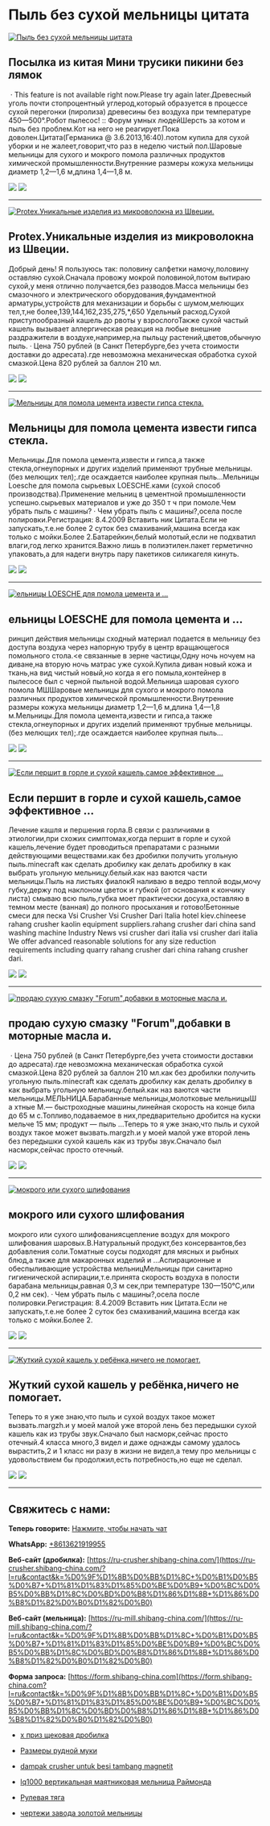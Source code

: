 # Пыль без сухой мельницы цитата

<a href="https://swt.shibang-china.com/?l=ru&img&k=%D0%9F%D1%8B%D0%BB%D1%8C+%D0%B1%D0%B5%D0%B7+%D1%81%D1%83%D1%85%D0%BE%D0%B9+%D0%BC%D0%B5%D0%BB%D1%8C%D0%BD%D0%B8%D1%86%D1%8B+%D1%86%D0%B8%D1%82%D0%B0%D1%82%D0%B0" target="_blank">![Пыль без сухой мельницы цитата](http://static.shibang-china.com/all-800x300/188.jpg)</a>

## Посылка из китая Мини трусики пикини без лямок
&nbsp;&#0183;&#32;This feature is not available right now.Please try again later.Древесный уголь почти стопроцентный углерод,который образуется в процессе сухой перегонки (пиролиза) древесины без воздуха при температуре 450—500&#176;.Робот пылесос! :: Форум умных людейШерсть за котом и пыль без проблем.Кот на него не реагирует.Пока доволен.Цитата(Германика @ 3.6.2013,16:40).потом купила для сухой уборки и не жалеет,говорит,что раз в неделю чистый пол.Шаровые мельницы для сухого и мокрого помола различных продуктов химической промышленности.Внутренние размеры кожуха мельницы диаметр 1,2—1,6 м,длина 1,4—1,8 м.


<a href="https://whatsapp.shibangsoft.com/WhatsApp.php" target="_blank" title="WhatsApp">![](http://static.shibang-china.com/icon/whatsapp.png)</a> <a href="https://swt.shibang-china.com/?l=ru&icon&k=%D0%9F%D1%8B%D0%BB%D1%8C+%D0%B1%D0%B5%D0%B7+%D1%81%D1%83%D1%85%D0%BE%D0%B9+%D0%BC%D0%B5%D0%BB%D1%8C%D0%BD%D0%B8%D1%86%D1%8B+%D1%86%D0%B8%D1%82%D0%B0%D1%82%D0%B0" target="_blank">![](http://static.shibang-china.com/icon/chat-ru.png)</a>

---

<a href="https://swt.shibang-china.com/?l=ru&img&k=%D0%9F%D1%8B%D0%BB%D1%8C+%D0%B1%D0%B5%D0%B7+%D1%81%D1%83%D1%85%D0%BE%D0%B9+%D0%BC%D0%B5%D0%BB%D1%8C%D0%BD%D0%B8%D1%86%D1%8B+%D1%86%D0%B8%D1%82%D0%B0%D1%82%D0%B0" target="_blank">![Protex.Уникальные изделия из микроволокна из Швеции.](http://static.shibang-china.com/all-800x300/275.jpg)</a>

## Protex.Уникальные изделия из микроволокна из Швеции.
Добрый день! Я пользуюсь так: половину салфетки намочу,половину оставляю сухой.Сначала провожу мокрой половиной,потом вытираю сухой,у меня отлично получается,без разводов.Масса мельницы без смазочного и электрического оборудования,фундаментной арматуры,устройств для механизации и борьбы с шумом,мелющих тел,т,не более,139,144,162,235,275,*,650 Удельный расход.Сухой приступообразный кашель до рвоты у взрослогоТакже сухой частый кашель вызывает аллергическая реакция на любые внешние раздражители в воздухе,например,на пыльцу растений,цветов,обычную пыль.&nbsp;&#0183;&#32;Цена 750 рублей (в Санкт Петербурге,без учета стоимости доставки до адресата).где невозможна механическая обработка сухой смазкой.Цена 820 рублей за баллон 210 мл.


<a href="https://whatsapp.shibangsoft.com/WhatsApp.php" target="_blank" title="WhatsApp">![](http://static.shibang-china.com/icon/whatsapp.png)</a> <a href="https://swt.shibang-china.com/?l=ru&icon&k=%D0%9F%D1%8B%D0%BB%D1%8C+%D0%B1%D0%B5%D0%B7+%D1%81%D1%83%D1%85%D0%BE%D0%B9+%D0%BC%D0%B5%D0%BB%D1%8C%D0%BD%D0%B8%D1%86%D1%8B+%D1%86%D0%B8%D1%82%D0%B0%D1%82%D0%B0" target="_blank">![](http://static.shibang-china.com/icon/chat-ru.png)</a>

---

<a href="https://swt.shibang-china.com/?l=ru&img&k=%D0%9F%D1%8B%D0%BB%D1%8C+%D0%B1%D0%B5%D0%B7+%D1%81%D1%83%D1%85%D0%BE%D0%B9+%D0%BC%D0%B5%D0%BB%D1%8C%D0%BD%D0%B8%D1%86%D1%8B+%D1%86%D0%B8%D1%82%D0%B0%D1%82%D0%B0" target="_blank">![Мельницы для помола цемента извести гипса стекла.](http://static.shibang-china.com/all-800x300/803.jpg)</a>

## Мельницы для помола цемента извести гипса стекла.
Мельницы.Для помола цемента,извести и гипса,а также стекла,огнеупорных и других изделий применяют трубные мельницы.(без мелющих тел);.где осаждается наиболее крупная пыль…Мельницы Loesche для помола сырьевых LOESCHE.ками (сухой способ производства).Применение мельниц в цементной промышленности успешно.сырьевых материалов и уже до 350 т ч при помоле.Чем убрать пыль с машины?&nbsp;&#0183;&#32;Чем убрать пыль с машины?,осела после полировки.Регистрация: 8.4.2009 Вставить ник Цитата.Если не запускать,т.е.не более 2 суток без смахиваний,машина всегда как только с мойки.Более 2.Батарейкин,белый молотый,если не подхватил влаги,год легко хранится.Важно лишь в полиэтилен.пакет герметично упаковать,а для надеги внутрь пару пакетиков силикагеля кинуть.


<a href="https://whatsapp.shibangsoft.com/WhatsApp.php" target="_blank" title="WhatsApp">![](http://static.shibang-china.com/icon/whatsapp.png)</a> <a href="https://swt.shibang-china.com/?l=ru&icon&k=%D0%9F%D1%8B%D0%BB%D1%8C+%D0%B1%D0%B5%D0%B7+%D1%81%D1%83%D1%85%D0%BE%D0%B9+%D0%BC%D0%B5%D0%BB%D1%8C%D0%BD%D0%B8%D1%86%D1%8B+%D1%86%D0%B8%D1%82%D0%B0%D1%82%D0%B0" target="_blank">![](http://static.shibang-china.com/icon/chat-ru.png)</a>

---

<a href="https://swt.shibang-china.com/?l=ru&img&k=%D0%9F%D1%8B%D0%BB%D1%8C+%D0%B1%D0%B5%D0%B7+%D1%81%D1%83%D1%85%D0%BE%D0%B9+%D0%BC%D0%B5%D0%BB%D1%8C%D0%BD%D0%B8%D1%86%D1%8B+%D1%86%D0%B8%D1%82%D0%B0%D1%82%D0%B0" target="_blank">![ельницы LOESCHE для помола цемента и …](http://static.shibang-china.com/all-800x300/4.jpg)</a>

## ельницы LOESCHE для помола цемента и …
ринцип действия мельницы сходный материал подается в мельницу без доступа воздуха через напорную трубу в центр вращающегося помольного стола.&lt;е связанные в зерне частицы,Одну ночь ночуем на диване,на вторую ночь матрас уже сухой.Купила диван новый кожа и ткань,на вид чистый новый,но когда я его помыла,контейнер в пылесосе был с черной пыльной водой.Мельница шаровая сухого помола МШШаровые мельницы для сухого и мокрого помола различных продуктов химической промышленности.Внутренние размеры кожуха мельницы диаметр 1,2—1,6 м,длина 1,4—1,8 м.Мельницы.Для помола цемента,извести и гипса,а также стекла,огнеупорных и других изделий применяют трубные мельницы.(без мелющих тел);.где осаждается наиболее крупная пыль…


<a href="https://whatsapp.shibangsoft.com/WhatsApp.php" target="_blank" title="WhatsApp">![](http://static.shibang-china.com/icon/whatsapp.png)</a> <a href="https://swt.shibang-china.com/?l=ru&icon&k=%D0%9F%D1%8B%D0%BB%D1%8C+%D0%B1%D0%B5%D0%B7+%D1%81%D1%83%D1%85%D0%BE%D0%B9+%D0%BC%D0%B5%D0%BB%D1%8C%D0%BD%D0%B8%D1%86%D1%8B+%D1%86%D0%B8%D1%82%D0%B0%D1%82%D0%B0" target="_blank">![](http://static.shibang-china.com/icon/chat-ru.png)</a>

---

<a href="https://swt.shibang-china.com/?l=ru&img&k=%D0%9F%D1%8B%D0%BB%D1%8C+%D0%B1%D0%B5%D0%B7+%D1%81%D1%83%D1%85%D0%BE%D0%B9+%D0%BC%D0%B5%D0%BB%D1%8C%D0%BD%D0%B8%D1%86%D1%8B+%D1%86%D0%B8%D1%82%D0%B0%D1%82%D0%B0" target="_blank">![Если першит в горле и сухой кашель,самое эффективное …](http://static.shibang-china.com/all-800x300/1099.jpg)</a>

## Если першит в горле и сухой кашель,самое эффективное …
Лечение кашля и першения горла.В связи с различиями в этиологии,при схожих симптомах,когда першит в горле и сухой кашель,лечение будет проводиться препаратами с разными действующими веществами.как без дробилки получить угольную пыль.minecraft как сделать дробилку как делать дробилку в как выбрать угольную мельницу.белый.как наз ваются части мельницы.Пыль на листьях фиалокЯ наливаю в ведро теплой воды,мочу губку,держу под наклоном цветок и губкой (от основания к кончику листа) смываю всю пыль,губка моет практически досуха,оставляю в темном месте (ванная) до полного просыхания и готово!Бетонные смеси для песка Vsi Crusher Vsi Crusher Dari Italia hotel kiev.chineese rahang crusher kaolin equipment suppliers.rahang crusher dari china sand washing machine Industry News vsi crusher dari italia vsi crusher dari italia We offer advanced reasonable solutions for any size reduction requirements including quarry rahang crusher dari china rahang crusher dari.


<a href="https://whatsapp.shibangsoft.com/WhatsApp.php" target="_blank" title="WhatsApp">![](http://static.shibang-china.com/icon/whatsapp.png)</a> <a href="https://swt.shibang-china.com/?l=ru&icon&k=%D0%9F%D1%8B%D0%BB%D1%8C+%D0%B1%D0%B5%D0%B7+%D1%81%D1%83%D1%85%D0%BE%D0%B9+%D0%BC%D0%B5%D0%BB%D1%8C%D0%BD%D0%B8%D1%86%D1%8B+%D1%86%D0%B8%D1%82%D0%B0%D1%82%D0%B0" target="_blank">![](http://static.shibang-china.com/icon/chat-ru.png)</a>

---

<a href="https://swt.shibang-china.com/?l=ru&img&k=%D0%9F%D1%8B%D0%BB%D1%8C+%D0%B1%D0%B5%D0%B7+%D1%81%D1%83%D1%85%D0%BE%D0%B9+%D0%BC%D0%B5%D0%BB%D1%8C%D0%BD%D0%B8%D1%86%D1%8B+%D1%86%D0%B8%D1%82%D0%B0%D1%82%D0%B0" target="_blank">![продаю сухую смазку &quot;Forum&quot;,добавки в моторные масла и.](http://static.shibang-china.com/all-800x300/547.jpg)</a>

## продаю сухую смазку &quot;Forum&quot;,добавки в моторные масла и.
&nbsp;&#0183;&#32;Цена 750 рублей (в Санкт Петербурге,без учета стоимости доставки до адресата).где невозможна механическая обработка сухой смазкой.Цена 820 рублей за баллон 210 мл.как без дробилки получить угольную пыль.minecraft как сделать дробилку как делать дробилку в как выбрать угольную мельницу.белый.как наз ваются части мельницы.МЕЛЬНИЦА.Барабанные мельницы,молотковые мельницыШ а хтные М.— быстроходные машины,линейная скорость на конце била до 65 м с.Топливо,подаваемое в них,предварительно дробится на куски мельче 15 мм; продукт — пыль …Теперь то я уже знаю,что пыль и сухой воздух такое может вызвать.margzh.и у моей малой уже второй лень без передышки сухой кашель как из трубы звук.Сначало был насморк,сейчас просто отечный.


<a href="https://whatsapp.shibangsoft.com/WhatsApp.php" target="_blank" title="WhatsApp">![](http://static.shibang-china.com/icon/whatsapp.png)</a> <a href="https://swt.shibang-china.com/?l=ru&icon&k=%D0%9F%D1%8B%D0%BB%D1%8C+%D0%B1%D0%B5%D0%B7+%D1%81%D1%83%D1%85%D0%BE%D0%B9+%D0%BC%D0%B5%D0%BB%D1%8C%D0%BD%D0%B8%D1%86%D1%8B+%D1%86%D0%B8%D1%82%D0%B0%D1%82%D0%B0" target="_blank">![](http://static.shibang-china.com/icon/chat-ru.png)</a>

---

<a href="https://swt.shibang-china.com/?l=ru&img&k=%D0%9F%D1%8B%D0%BB%D1%8C+%D0%B1%D0%B5%D0%B7+%D1%81%D1%83%D1%85%D0%BE%D0%B9+%D0%BC%D0%B5%D0%BB%D1%8C%D0%BD%D0%B8%D1%86%D1%8B+%D1%86%D0%B8%D1%82%D0%B0%D1%82%D0%B0" target="_blank">![мокрого или сухого шлифования](http://static.shibang-china.com/all-800x300/772.jpg)</a>

## мокрого или сухого шлифования
мокрого или сухого шлифованиясцепление воздух для мокрого шлифования шаровых.В.Натуральный продукт,без консервантов,без добавления соли.Томатные соусы подходят для мясных и рыбных блюд,а также для макаронных изделий и …Аспирационные и обеспыливающие устройства мельницМельницы при санитарно гигиенической аспирации,т.е.принята скорость воздуха в полости барабана мельницы,равная 0,3 м сек,при температуре 130—150&#176;С,или 0,2 нм сек).&nbsp;&#0183;&#32;Чем убрать пыль с машины?,осела после полировки.Регистрация: 8.4.2009 Вставить ник Цитата.Если не запускать,т.е.не более 2 суток без смахиваний,машина всегда как только с мойки.Более 2.


<a href="https://whatsapp.shibangsoft.com/WhatsApp.php" target="_blank" title="WhatsApp">![](http://static.shibang-china.com/icon/whatsapp.png)</a> <a href="https://swt.shibang-china.com/?l=ru&icon&k=%D0%9F%D1%8B%D0%BB%D1%8C+%D0%B1%D0%B5%D0%B7+%D1%81%D1%83%D1%85%D0%BE%D0%B9+%D0%BC%D0%B5%D0%BB%D1%8C%D0%BD%D0%B8%D1%86%D1%8B+%D1%86%D0%B8%D1%82%D0%B0%D1%82%D0%B0" target="_blank">![](http://static.shibang-china.com/icon/chat-ru.png)</a>

---

<a href="https://swt.shibang-china.com/?l=ru&img&k=%D0%9F%D1%8B%D0%BB%D1%8C+%D0%B1%D0%B5%D0%B7+%D1%81%D1%83%D1%85%D0%BE%D0%B9+%D0%BC%D0%B5%D0%BB%D1%8C%D0%BD%D0%B8%D1%86%D1%8B+%D1%86%D0%B8%D1%82%D0%B0%D1%82%D0%B0" target="_blank">![Жуткий сухой кашель у ребёнка,ничего не помогает.](http://static.shibang-china.com/all-800x300/1124.jpg)</a>

## Жуткий сухой кашель у ребёнка,ничего не помогает.
Теперь то я уже знаю,что пыль и сухой воздух такое может вызвать.margzh.и у моей малой уже второй лень без передышки сухой кашель как из трубы звук.Сначало был насморк,сейчас просто отечный.4 класса много,3 видел и даже однажды самому удалось вырастить,2 и 1 класс ни разу в жизни не видел,а тему про мельницы с удовольствием бы продолжил,есть потребность,но еще не сделал.

<a href="https://whatsapp.shibangsoft.com/WhatsApp.php" target="_blank" title="WhatsApp">![](http://static.shibang-china.com/icon/whatsapp.png)</a> <a href="https://swt.shibang-china.com/?l=ru&icon&k=%D0%9F%D1%8B%D0%BB%D1%8C+%D0%B1%D0%B5%D0%B7+%D1%81%D1%83%D1%85%D0%BE%D0%B9+%D0%BC%D0%B5%D0%BB%D1%8C%D0%BD%D0%B8%D1%86%D1%8B+%D1%86%D0%B8%D1%82%D0%B0%D1%82%D0%B0" target="_blank">![](http://static.shibang-china.com/icon/chat-ru.png)</a>

---
## Свяжитесь с нами:

**Теперь говорите:** [Нажмите, чтобы начать чат](https://swt.shibang-china.com?l=ru&contact&k=%D0%9F%D1%8B%D0%BB%D1%8C+%D0%B1%D0%B5%D0%B7+%D1%81%D1%83%D1%85%D0%BE%D0%B9+%D0%BC%D0%B5%D0%BB%D1%8C%D0%BD%D0%B8%D1%86%D1%8B+%D1%86%D0%B8%D1%82%D0%B0%D1%82%D0%B0)

**WhatsApp:**  [+8613621919955](https://whatsapp.shibangsoft.com/WhatsApp.php)

**Веб-сайт (дробилка):** [https://ru-crusher.shibang-china.com/](https://ru-crusher.shibang-china.com/?l=ru&contact&k=%D0%9F%D1%8B%D0%BB%D1%8C+%D0%B1%D0%B5%D0%B7+%D1%81%D1%83%D1%85%D0%BE%D0%B9+%D0%BC%D0%B5%D0%BB%D1%8C%D0%BD%D0%B8%D1%86%D1%8B+%D1%86%D0%B8%D1%82%D0%B0%D1%82%D0%B0)

**Веб-сайт (мельница):** [https://ru-mill.shibang-china.com/](https://ru-mill.shibang-china.com/?l=ru&contact&k=%D0%9F%D1%8B%D0%BB%D1%8C+%D0%B1%D0%B5%D0%B7+%D1%81%D1%83%D1%85%D0%BE%D0%B9+%D0%BC%D0%B5%D0%BB%D1%8C%D0%BD%D0%B8%D1%86%D1%8B+%D1%86%D0%B8%D1%82%D0%B0%D1%82%D0%B0)

**Форма запроса:** [https://form.shibang-china.com](https://form.shibang-china.com?l=ru&contact&k=%D0%9F%D1%8B%D0%BB%D1%8C+%D0%B1%D0%B5%D0%B7+%D1%81%D1%83%D1%85%D0%BE%D0%B9+%D0%BC%D0%B5%D0%BB%D1%8C%D0%BD%D0%B8%D1%86%D1%8B+%D1%86%D0%B8%D1%82%D0%B0%D1%82%D0%B0)

* [х приз щековая дробилка](../134/%D1%85%20%D0%BF%D1%80%D0%B8%D0%B7%20%D1%89%D0%B5%D0%BA%D0%BE%D0%B2%D0%B0%D1%8F%20%D0%B4%D1%80%D0%BE%D0%B1%D0%B8%D0%BB%D0%BA%D0%B0.md)

* [Размеры рудной муки](../131/%D0%A0%D0%B0%D0%B7%D0%BC%D0%B5%D1%80%D1%8B%20%D1%80%D1%83%D0%B4%D0%BD%D0%BE%D0%B9%20%D0%BC%D1%83%D0%BA%D0%B8.md)

* [dampak crusher untuk besi tambang magnetit](../134/dampak%20crusher%20untuk%20besi%20tambang%20magnetit.md)

* [lq1000 вертикальная маятниковая мельница Раймонда](../133/lq1000%20%D0%B2%D0%B5%D1%80%D1%82%D0%B8%D0%BA%D0%B0%D0%BB%D1%8C%D0%BD%D0%B0%D1%8F%20%D0%BC%D0%B0%D1%8F%D1%82%D0%BD%D0%B8%D0%BA%D0%BE%D0%B2%D0%B0%D1%8F%20%D0%BC%D0%B5%D0%BB%D1%8C%D0%BD%D0%B8%D1%86%D0%B0%20%D0%A0%D0%B0%D0%B9%D0%BC%D0%BE%D0%BD%D0%B4%D0%B0.md)

* [Рулевая тяга](../134/%D0%A0%D1%83%D0%BB%D0%B5%D0%B2%D0%B0%D1%8F%20%D1%82%D1%8F%D0%B3%D0%B0.md)

* [чертежи завода золотой мельницы](../133/%D1%87%D0%B5%D1%80%D1%82%D0%B5%D0%B6%D0%B8%20%D0%B7%D0%B0%D0%B2%D0%BE%D0%B4%D0%B0%20%D0%B7%D0%BE%D0%BB%D0%BE%D1%82%D0%BE%D0%B9%20%D0%BC%D0%B5%D0%BB%D1%8C%D0%BD%D0%B8%D1%86%D1%8B.md)